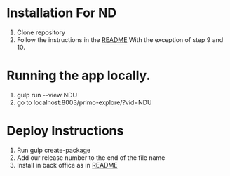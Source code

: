 
# Installation For ND

1. Clone repository
2. Follow the instructions in the [README](README.md) With the exception of step 9 and 10.

# Running the app locally.

1. gulp run --view NDU
2. go to localhost:8003/primo-explore/?vid=NDU  


# Deploy Instructions

1. Run gulp create-package
2. Add our release number to the end of the file name
3. Install in back office as in [README](README.md)
